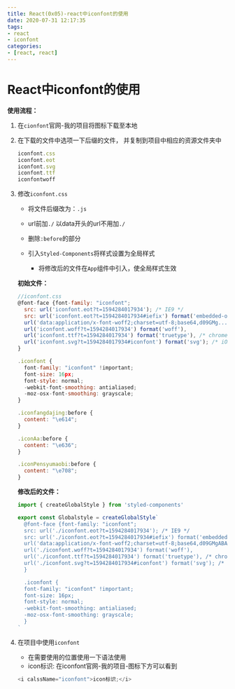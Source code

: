 ```yaml
---
title: React(0x05)-react中iconfont的使用
date: 2020-07-31 12:17:35
tags:
- react
- iconfont
categories:
- [react, react]
---
```


#  React中iconfont的使用

**使用流程：**

1. 在`cionfont`官网-我的项目将图标下载至本地

2. 在下载的文件中选项一下后缀的文件， 并复制到项目中相应的资源文件夹中

   ```js
   iconfont.css
   iconfont.eot
   iconfont.svg
   iconfont.ttf
   iconfontwoff
   ```

3. 修改`iconfont.css`

   * 将文件后缀改为：`.js`

   * url前加`./`  以data开头的url不用加`./`
   * 删除`:before`的部分
   * 引入`Styled-Components`将样式设置为全局样式
     * 将修改后的文件在`App`组件中引入，使全局样式生效

   **初始文件：**

   ```js
   //iconfont.css
   @font-face {font-family: "iconfont";
     src: url('iconfont.eot?t=1594284017934'); /* IE9 */
     src: url('iconfont.eot?t=1594284017934#iefix') format('embedded-opentype'), /* IE6-IE8 */
     url('data:application/x-font-woff2;charset=utf-8;base64,d09GMg...') format('woff2'),
     url('iconfont.woff?t=1594284017934') format('woff'),
     url('iconfont.ttf?t=1594284017934') format('truetype'), /* chrome, firefox, opera, Safari, Android, iOS 4.2+ */
     url('iconfont.svg?t=1594284017934#iconfont') format('svg'); /* iOS 4.1- */
   }
   
   .iconfont {
     font-family: "iconfont" !important;
     font-size: 16px;
     font-style: normal;
     -webkit-font-smoothing: antialiased;
     -moz-osx-font-smoothing: grayscale;
   }
   
   .iconfangdajing:before {
     content: "\e614";
   }
   
   .iconAa:before {
     content: "\e636";
   }
   
   .iconPensyumaobi:before {
     content: "\e708";
   }
   
   
   ```

   **修改后的文件：**

   ```js
   import { createGlobalStyle } from 'styled-components'
   
   export const Globalstyle = createGlobalStyle`
     @font-face {font-family: "iconfont";
     src: url('./iconfont.eot?t=1594284017934'); /* IE9 */
     src: url('./iconfont.eot?t=1594284017934#iefix') format('embedded-opentype'), /* IE6-IE8 */
     url('data:application/x-font-woff2;charset=utf-8;base64,d09GMgABAAAA....') format('woff2'),
     url('./iconfont.woff?t=1594284017934') format('woff'),
     url('./iconfont.ttf?t=1594284017934') format('truetype'), /* chrome, firefox, opera, Safari, Android, iOS 4.2+ */
     url('./iconfont.svg?t=1594284017934#iconfont') format('svg'); /* iOS 4.1- */
     }
   
     .iconfont {
     font-family: "iconfont" !important;
     font-size: 16px;
     font-style: normal;
     -webkit-font-smoothing: antialiased;
     -moz-osx-font-smoothing: grayscale;
     }
   `
   ```

4. 在项目中使用`iconfont`

   * 在需要使用的位置使用一下语法使用
   * icon标识: 在iconfont官网-我的项目-图标下方可以看到  

   ```js
   <i calssName="iconfont">icon标识;</i>
   ```

   